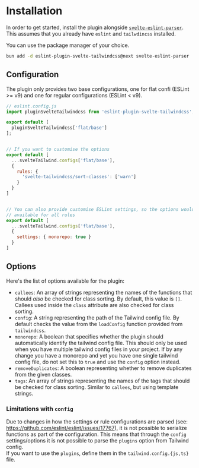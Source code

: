 # Installation

In order to get started, install the plugin alongside
[`svelte-eslint-parser`](https://github.com/sveltejs/eslint-plugin-svelte). This
assumes that you already have `eslint` and `tailwdincss` installed.

You can use the package manager of your choice.

```bash
bun add -d eslint-plugin-svelte-tailwindcss@next svelte-eslint-parser
```

## Configuration

The plugin only provides two base configurations, one for flat confi (ESLint >=
v9) and one for regular configurations (ESLint < v9).

```javascript
// eslint.config.js
import pluginSvelteTailwindcss from 'eslint-plugin-svelte-tailwindcss';

export default [
  pluginSvelteTailwindcss['flat/base']
];


// If you want to customise the options
export default [
  ...svelteTailwind.configs['flat/base'],
  {
    rules: {
      'svelte-tailwindcss/sort-classes': ['warn']
    }
  }
]


// You can also provide customise ESLint settings, so the options would be
// available for all rules
export default [
  ...svelteTailwind.configs['flat/base'],
  {
    settings: { monorepo: true }
  }
]
```

## Options

Here's the list of options available for the plugin:

- `callees`: An array of strings representing the names of the functions that
  should _also_ be checked for class sorting. By default, this value is `[]`.
  Callees used inside the `class` attribute are also checked for class sorting.
- `config`: A string representing the path of the Tailwind config file. By
  default checks the value from the `loadConfig` function provided from
  `tailwindcss`.
- `monorepo`: A boolean that specifies whether the plugin should automatically
  identify the tailwind config file. This should only be used when you have
  multiple tailwind config files in your project. If by any change you have a
  monorepo and yet you have one single tailwind config file, do not set this to
  `true` and use the `config` option instead.
- `removeDuplicates`: A boolean representing whether to remove duplicates from
  the given classes.
- `tags`: An array of strings representing the names of the tags that should be
  checked for class sorting. Similar to `callees`, but using template strings.

### Limitations with `config`

Due to changes in how the settings or rule configurations are parsed (see:
https://github.com/eslint/eslint/issues/17767), it is not possible to serialize
functions as part of the configuration. This means that through the `config`
settings/options it is not possible to parse the `plugins` option from Tailwind
config.  
If you want to use the `plugins`, define them in the `tailwind.config.{js,ts}`
file.

